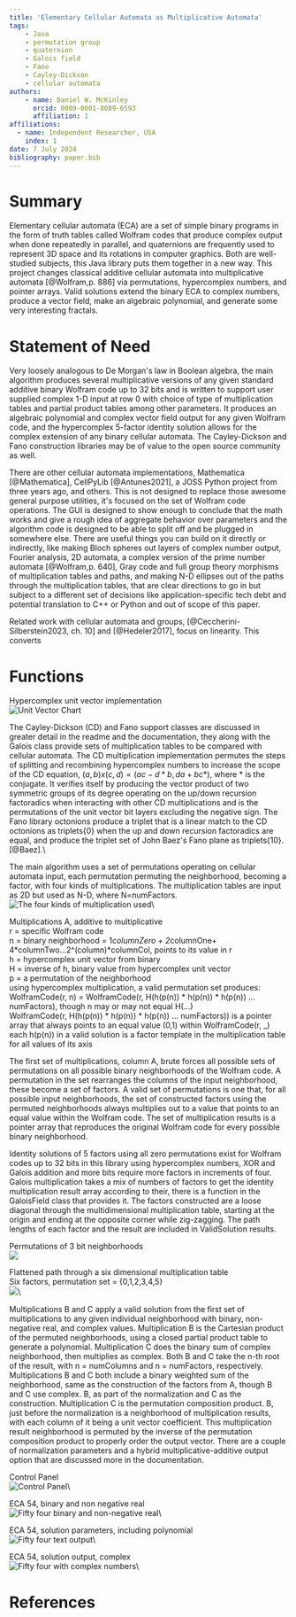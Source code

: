 ```yaml
---
title: 'Elementary Cellular Automata as Multiplicative Automata'
tags:
    - Java
    - permutation group
    - quaternion
    - Galois field
    - Fano
    - Cayley-Dickson
    - cellular automata
authors:
    - name: Daniel W. McKinley
      orcid: 0009-0001-8089-6593
      affiliation: 1
affiliations:
  - name: Independent Researcher, USA
    index: 1
date: 7 July 2024
bibliography: paper.bib
---
```


# Summary

Elementary cellular automata (ECA) are a set of simple binary programs in the form of truth tables called Wolfram codes that produce complex output when done repeatedly in parallel, and quaternions are frequently used to represent 3D space and its rotations in computer graphics. Both are well-studied subjects, this Java library puts them together in a new way. This project changes classical additive cellular automata into multiplicative automata [@Wolfram,p. 886] via permutations, hypercomplex numbers, and pointer arrays. Valid solutions extend the binary ECA to complex numbers, produce a vector field, make an algebraic polynomial, and generate some very interesting fractals. 

# Statement of Need

 Very loosely analogous to De Morgan's law in Boolean algebra, the main algorithm produces several multiplicative versions of any given standard additive binary Wolfram code up to 32 bits and is written to support user supplied complex 1-D input at row 0 with choice of type of multiplication tables and partial product tables among other parameters. It produces an algebraic polynomial and complex vector field output for any given Wolfram code, and the hypercomplex 5-factor identity solution allows for the complex extension of any binary cellular automata.  The Cayley-Dickson and Fano construction libraries may be of value to the open source community as well. 

There are other cellular automata implementations, Mathematica [@Mathematica], CellPyLib [@Antunes2021], a JOSS Python project from three years ago, and others. This is not designed to replace those awesome general purpose utilities, it's focused on the set of Wolfram code operations. The GUI is designed to show enough to conclude that the math works and give a rough idea of aggregate behavior over parameters and the algorithm code is designed to be able to split off and be plugged in somewhere else. There are useful things you can build on it directly or indirectly, like making Bloch spheres out layers of complex number output, Fourier analysis, 2D automata, a complex version of the prime number automata [@Wolfram,p. 640], Gray code and full group theory morphisms of multiplication tables and paths, and making N-D ellipses out of the paths through the multiplication tables, that are clear directions to go in but subject to a different set of decisions like application-specific tech debt and potential translation to C++ or Python and out of scope of this paper.

Related work with cellular automata and groups, [@Ceccherini-Silberstein2023, ch. 10] and [@Hedeler2017], focus on linearity. This converts

# Functions

Hypercomplex unit vector implementation\
![Unit Vector Chart](unitVectorChart.jpg)

The Cayley-Dickson (CD) and Fano support classes are discussed in greater detail in the readme and the documentation, they along with the Galois class provide sets of multiplication tables to be compared with cellular automata. The CD multiplication implementation permutes the steps of splitting and recombining hypercomplex numbers to increase the scope of the CD equation, $(a,b)x(c,d)=(ac-d*b,da+bc*)$, where * is the conjugate. It verifies itself by producing the vector product of two symmetric groups of its degree operating on the up/down recursion factoradics when interacting with other CD multiplications and is the permutations of the unit vector bit layers excluding the negative sign. The Fano library octonions produce a triplet that is a linear match to the CD octonions as triplets{0} when the up and down recursion factoradics are equal, and produce the triplet set of John Baez's Fano plane as triplets{10}. [@Baez].\

The main algorithm uses a set of permutations operating on cellular automata input, each permutation permuting the neighborhood, becoming a factor, with four kinds of multiplications. The multiplication tables are input as 2D but used as N-D, where N=numFactors.\
![The four kinds of multiplication used](MultiplicationsDiagram.jpg)\

Multiplications A, additive to multiplicative\
r = specific Wolfram code\
n = binary neighborhood = 1*columnZero + 2*columnOne+ 4*columnTwo...2^(column)*columnCol, points to its value in r\
h = hypercomplex unit vector from binary\
H = inverse of h, binary value from hypercomplex unit vector\
p = a permutation of the neighborhood\
using hypercomplex multiplication, a valid permutation set produces:\
WolframCode(r, n) = WolframCode(r,  H(h(p(n)) * h(p(n)) * h(p(n)) ... numFactors), though n may or may not equal H(...)\
WolframCode(r, H(h(p(n)) * h(p(n)) * h(p(n)) ... numFactors)) is a pointer array that always points to an equal value (0,1) within WolframCode(r, _)\
each h(p(n)) in a valid solution is a factor template in the multiplication table for all values of its axis

The first set of multiplications, column A, brute forces all possible sets of permutations on all possible binary neighborhoods of the Wolfram code. A permutation in the set rearranges the columns of the input neighborhood, these become a set of factors.  A valid set of permutations is one that, for all possible input neighborhoods, the set of constructed factors using the permuted neighborhoods always multiplies out to a value that points to an equal value within the Wolfram code. The set of multiplication results is a pointer array that reproduces the original Wolfram code for every possible binary neighborhood. 

Identity solutions of 5 factors using all zero permutations exist for Wolfram codes up to 32 bits in this library using hypercomplex numbers, XOR and Galois addition and more bits require more factors in increments of four. Galois multiplication takes a mix of numbers of factors to get the identity multiplication result array according to their, there is a function in the GaloisField class that provides it. The factors constructed are a loose diagonal through the multidimensional multiplication table, starting at the origin and ending at the opposite corner while zig-zagging. The path lengths of each factor and the result are included in ValidSolution results.

Permutations of 3 bit neighborhoods\
![](bitPermutations.jpg)

Flattened path through a six dimensional multiplication table\
Six factors, permutation set = {0,1,2,3,4,5}\
![](flattenedSixCube.jpg)\

Multiplications B and C apply a valid solution from the first set of multiplications to any given individual neighborhood with binary, non-negative real, and complex values. Multiplication B is the Cartesian product of the permuted neighborhoods, using a closed partial product table to generate a polynomial. Multiplication C does the binary sum of complex neighborhood, then multiplies as complex. Both B and C take the n-th root of the result, with n = numColumns and n = numFactors, respectively. Multiplications B and C both include a binary weighted sum of the neighborhood, same as the construction of the factors from A, though B and C use complex. B, as part of the normalization and C as the construction. Multiplication C is the permutation composition product. B, just before the normalization is a neighborhood of multiplication results, with each column of it being a unit vector coefficient. This multiplication result neighborhood is permuted by the inverse of the permutation composition product to properly order the output vector. There are a couple of normalization parameters and a hybrid multiplicative-additive output option that are discussed more in the documentation.

Control Panel\
![Control Panel](ControlPanel.jpg)\

ECA 54, binary and non negative real\
![Fifty four binary and non-negative real](FiftyFour.jpg)\

ECA 54, solution parameters, including polynomial\
![Fifty four text output](FiftyFourText.jpg)\

ECA 54, solution output, complex\
![Fifty four with complex numbers](FiftyFourComplex.jpg)\

# References